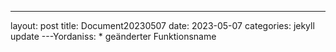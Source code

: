 ---
layout: post
title: Document20230507
date: 2023-05-07
categories: jekyll update
---Yordaniss: * geänderter Funktionsname  